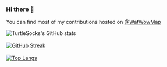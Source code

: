 ### Hi there 👋

You can find most of my contributions hosted on [@WatWowMap](https://github.com/WatWowMap)

<!--
**TurtIeSocks/TurtIeSocks** is a ✨ _special_ ✨ repository because its `README.md` (this file) appears on your GitHub profile.

Here are some ideas to get you started:

- 🔭 I’m currently working on ...
- 🌱 I’m currently learning ...
- 👯 I’m looking to collaborate on ...
- 🤔 I’m looking for help with ...
- 💬 Ask me about ...
- 📫 How to reach me: ...
- 😄 Pronouns: ...
- ⚡ Fun fact: ...
-->

![TurtIeSocks's GitHub stats](https://github-readme-stats.vercel.app/api?username=TurtIeSocks&show_icons=true&theme=radical)
<br />
<br />
[![GitHub Streak](https://streak-stats.demolab.com/?user=TurtIeSocks)](https://git.io/streak-stats&theme=shades-of-purple)
<br />
<br />
[![Top Langs](https://github-readme-stats.vercel.app/api/top-langs/?username=TurtIeSocks&layout=compact&theme=radical)](https://github.com/TurtIeSocks/github-readme-stats)
